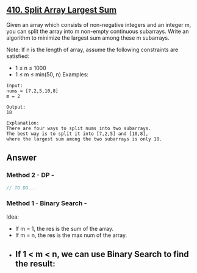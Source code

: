 ## [410. Split Array Largest Sum](https://leetcode.com/problems/split-array-largest-sum/)

Given an array which consists of non-negative integers and an integer m, you can split the array into m non-empty continuous subarrays. Write an algorithm to minimize the largest sum among these m subarrays.

Note:
If n is the length of array, assume the following constraints are satisfied:

- 1 ≤ n ≤ 1000
- 1 ≤ m ≤ min(50, n)
Examples:
```
Input:
nums = [7,2,5,10,8]
m = 2

Output:
18

Explanation:
There are four ways to split nums into two subarrays.
The best way is to split it into [7,2,5] and [10,8],
where the largest sum among the two subarrays is only 18.
```

## Answer
### Method 2 - DP -
```java
// TO DO...
```

### Method 1 - Binary Search -
Idea:
- If m = 1, the res is the sum of the array.
- If m = n, the res is the max num of the array.
- If 1 < m < n, we can use Binary Search to find the result:
  - 
```java

```
